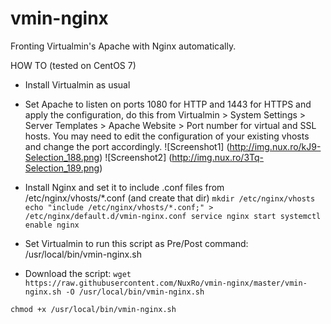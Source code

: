 # vmin-nginx

Fronting Virtualmin's Apache with Nginx automatically.

HOW TO (tested on CentOS 7)
- Install Virtualmin as usual
- Set Apache to listen on ports 1080 for HTTP and 1443 for HTTPS and apply the configuration, do this from Virtualmin > System Settings > Server Templates > Apache Website > Port number for virtual and SSL hosts. You may need to edit the configuration of your existing vhosts and change the port accordingly.
![Screenshot1] (http://img.nux.ro/kJ9-Selection_188.png)
![Screenshot2] (http://img.nux.ro/3Tq-Selection_189.png)


- Install Nginx and set it to include .conf files from /etc/nginx/vhosts/*.conf (and create that dir)
`mkdir /etc/nginx/vhosts
echo "include /etc/nginx/vhosts/*.conf;" > /etc/nginx/default.d/vmin-nginx.conf
service nginx start
systemctl enable nginx`

- Set Virtualmin to run this script as Pre/Post command: /usr/local/bin/vmin-nginx.sh
- Download the script:
`wget https://raw.githubusercontent.com/NuxRo/vmin-nginx/master/vmin-nginx.sh -O /usr/local/bin/vmin-nginx.sh`

`chmod +x /usr/local/bin/vmin-nginx.sh`
